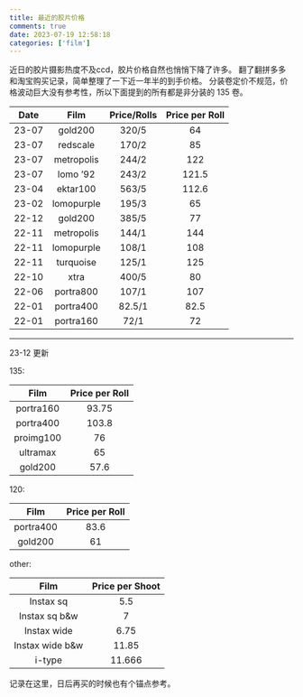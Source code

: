 ```yaml
---
title: 最近的胶片价格
comments: true
date: 2023-07-19 12:58:18
categories: ['film']
---
```

近日的胶片摄影热度不及ccd，胶片价格自然也悄悄下降了许多。
翻了翻拼多多和淘宝购买记录，简单整理了一下近一年半的到手价格。
分装卷定价不规范，价格波动巨大没有参考性，所以下面提到的所有都是非分装的 135 卷。

| Date   | Film       | Price/Rolls | Price per Roll |
|:------:|:----------:|:------------:|:----------------:|
| 23-07  | gold200    | 320/5        | 64               |
| 23-07  | redscale   | 170/2        | 85               |
| 23-07  | metropolis | 244/2        | 122              |
| 23-07  | lomo ’92   | 243/2        | 121.5            |
| 23-04  | ektar100   | 563/5        | 112.6            |
| 23-02  | lomopurple | 195/3        | 65               |
| 22-12  | gold200    | 385/5        | 77               |
| 22-11  | metropolis | 144/1        | 144              |
| 22-11  | lomopurple | 108/1        | 108              |
| 22-11  | turquoise  | 125/1        | 125              |
| 22-10  | xtra       | 400/5        | 80               |
| 22-06  | portra800  | 107/1        | 107              |
| 22-01  | portra400  | 82.5/1       | 82.5             |
| 22-01  | portra160  | 72/1         | 72               |


---

23-12 更新

135:

| Film       | Price per Roll |
|:----------:|:--------------:|
| portra160  | 93.75          |
| portra400  | 103.8          |
| proimg100  | 76             |
| ultramax   | 65             |
| gold200    | 57.6           |

120:

| Film       | Price per Roll |
|:----------:|:--------------:|
| portra400  | 83.6           |
| gold200    | 61             |

other:

| Film            | Price per Shoot |
|:---------------:|:---------------:|
| Instax sq       | 5.5             |
| Instax sq b&w   | 7               |
| Instax wide     | 6.75            |
| Instax wide b&w | 11.85           |
| i-type          | 11.666          |

记录在这里，日后再买的时候也有个锚点参考。
